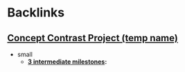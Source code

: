 
# Backlinks
## [Concept Contrast Project (temp name)](<Concept Contrast Project (temp name).md>)
- small
    - **[3 intermediate milestones](<3 intermediate milestones.md>):**


